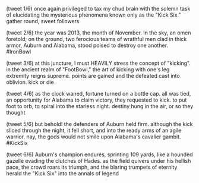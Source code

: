 (tweet 1/6) once again privileged to tax my chud brain with the solemn task of elucidating the mysterious phenomena known only as the "Kick Six." gather round, sweet followers

(tweet 2/6) the year was 2013, the month of November. In the sky, an omen foretold; on the ground, two ferocious teams of wrathful men clad in thick armor, Auburn and Alabama, stood poised to destroy one another. #IronBowl

(tweet 3/6) at this juncture, I must HEAVILY stress the concept of "kicking". in the ancient realm of "FootBowl," the art of kicking with one's leg extremity reigns supreme. points are gained and the defeated cast into oblivion. kick or die

(tweet 4/6) as the clock waned, fortune turned on a bottle cap. all was tied, an opportunity for Alabama to claim victory, they requested to kick. to put foot to orb, to spiral into the starless night. destiny hung in the air, or so they thought

(tweet 5/6) but behold! the defenders of Auburn held firm. although the kick sliced through the night, it fell short, and into the ready arms of an agile warrior. nay, the gods would not smile upon Alabama's cavalier gambit. #KickSix

(tweet 6/6) Auburn's champion endures, sprinting 109 yards, like a hounded gazelle evading the clutches of Hades. as the field quivers under his hellish pace, the crowd roars its triumph, and the blaring trumpets of eternity herald the "Kick Six" into the annals of legend